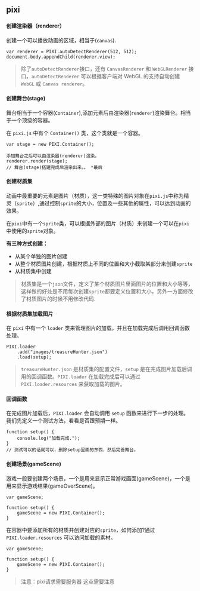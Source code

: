 ## pixi
#### 创建渲染器（renderer）
创建一个可以播放动画的区域，相当于(`canvas`).
```
var renderer = PIXI.autoDetectRenderer(512, 512);
document.body.appendChild(renderer.view);
```
> 除了`autoDetectRenderer`接口，还有 `CanvasRenderer` 和 `WebGLRenderer` 接口，`autoDetectRenderer` 可以根据客户端对 WebGL 的支持自动创建 `WebGL` 或 `Canvas renderer`。

#### 创建舞台(stage)
舞台相当于一个容器(`Container`),添加元素后由渲染器(`renderer`)渲染舞台。相当于一个顶级的容器。

在 `pixi.js` 中有个 `Container()` 类，这个类就是一个容器。
```
var stage = new PIXI.Container();

添加舞台之后可以由渲染器(renderer)渲染。
renderer.render(stage);
// 舞台(stage)搭建完成后渲染出来。。 *最后
```
#### 创建材质集
动画中最重要的元素是图片（材质），这一类特殊的图片对象在`pixi.js`中称为精灵（`sprite`）,通过控制`sprite`的大小，位置及一些其他的属性，可以达到动画的效果。

在`pixi`中有一个`sprite`类，可以根据外部的图片（材质）来创建一个可以在`pixi`中使用的`sprite`对象。

**有三种方式创建：**
* 从某个单独的图片创建
* 从整个材质图片创建，根据材质上不同的位置和大小截取某部分来创建`sprite`
* 从材质集中创建
> 材质集是一个`json`文件，定义了某个材质图片里面图片的位置和大小等等，这样做的好处是不用每次创建`sprite`都要定义位置和大小，另外一方面修改了材质图片的时候不用修改代码.

#### 根据材质集加载图片
在 `pixi` 中有一个 `loader` 类来管理图片的加载，并且在加载完成后调用回调函数处理。
```
PIXI.loader
    .add("images/treasureHunter.json")
    .load(setup);
```
> `treasureHunter.json` 是材质集的配置文件，`setup` 是在完成图片加载后调用的回调函数。`PIXI.loader` 在加载完成后可以通过 `PIXI.loader.resources` 来获取加载的图片。

#### 回调函数
在完成图片加载后，`PIXI.loader` 会自动调用 `setup` 函数来进行下一步的处理。我们先定义一个测试方法，看看是否跟预期一样。
```
function setup() {
    console.log("加载完成.");
}
// 测试可以的话就可以，删除setup里面的东西，然后完善舞台。
```
#### 创建场景(gameScene)
游戏一般要创建两个场景，一个是用来显示正常游戏画面(gameScene)，一个是用来显示游戏结果(gameOverScene)。
```
var gameScene;

function setup() {
    gameScene = new PIXI.Container();
}
```
在容器中要添加所有的材质并创建对应的`sprite`，如何添加?通过`PIXI.loader.resources` 可以访问加载的素材。
```
var gameScene;

function setup() {
    gameScene = new PIXI.Container();
}
```
> 注意：pixi请求需要服务器 这点需要注意